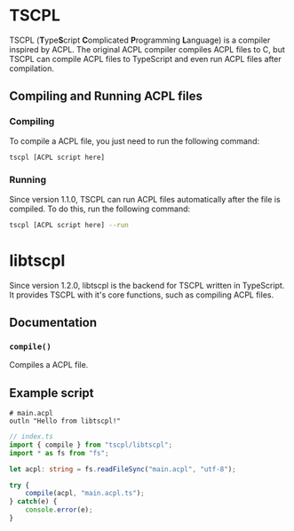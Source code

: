 # TSCPL
TSCPL (**T**ype**S**cript **C**omplicated **P**rogramming **L**anguage) is a compiler inspired by ACPL. The original ACPL compiler compiles ACPL files to C, but TSCPL can compile ACPL files to TypeScript and even run ACPL files after compilation.
## Compiling and Running ACPL files
### Compiling
To compile a ACPL file, you just need to run the following command:
```bash
tscpl [ACPL script here]
```
### Running
Since version 1.1.0, TSCPL can run ACPL files automatically after the file is compiled. To do this, run the following command:
```bash
tscpl [ACPL script here] --run
```
# libtscpl
Since version 1.2.0, libtscpl is the backend for TSCPL written in TypeScript. It provides TSCPL with it's core functions, such as compiling ACPL files.
## Documentation
### `compile()`
Compiles a ACPL file.
## Example script
```
# main.acpl
outln "Hello from libtscpl!"
```

```ts
// index.ts
import { compile } from "tscpl/libtscpl";
import * as fs from "fs";

let acpl: string = fs.readFileSync("main.acpl", "utf-8");

try {
    compile(acpl, "main.acpl.ts");
} catch(e) {
    console.error(e);
}
```